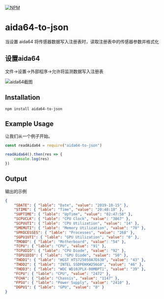 [![NPM](https://nodei.co/npm/aida64-to-json.png?downloads=true&downloadRank=true&stars=true)](https://nodei.co/npm/aida64-to-json/)

# aida64-to-json

当设置 aida64 将传感器数据写入注册表时，读取注册表中的传感器参数并格式化


## 设置aida64 ##

文件->设置->外部程序->允许将监测数据写入注册表

![aida64截图](https://github.com/zkl2333/aida64-to-json/raw/master/aida64.png)

## Installation

```shell
npm install aida64-to-json
```

## Example Usage

让我们从一个例子开始。

```javascript
const readAida64 = require("aida64-to-json")

readAida64().then(res => {
    console.log(res)
})
```

## Output

输出的示例

```json
{
    "SDATE": { "lable": "Date", "value": "2019-10-15" },
    "STIME": { "lable": "Time", "value": "20:48:18" },
    "SUPTIME": { "lable": "UpTime", "value": "02:47:58" },
    "SCPUCLK": { "lable": "CPU Clock", "value": "3867" },
    "SCPUUTI": { "lable": "CPU Utilization", "value": "14" },
    "SMEMUTI": { "lable": "Memory Utilization", "value": "70" },
    "SPROCESSES": { "lable": "Processes", "value": "268" },
    "SGPU1UTI": { "lable": "GPU Utilization", "value": "0" },
    "TMOBO": { "lable": "Motherboard", "value": "54" },
    "TCPU": { "lable": "CPU", "value": "91" },
    "TCPUDIO": { "lable": "CPU Diode", "value": "92" },
    "TGPU1DIO": { "lable": "GPU Diode", "value": "50" },
    "THDD1": { "lable": "HGST HTS725050A7E630", "value": "43" },
    "THDD2": { "lable": "INTEL SSDPEKKW256G8", "value": "46" },
    "THDD3": { "lable": "WDC WD10JPLX-00MBPT1", "value": "39" },
    "FCPU": { "lable": "CPU", "value": "2472" },
    "FCHA": { "lable": "Chassis", "value": "1147" },
    "FPSU": { "lable": "Power Supply", "value": "2410" },
    "DGPU1": { "lable": "GPU", "value": "0" }
}
```

